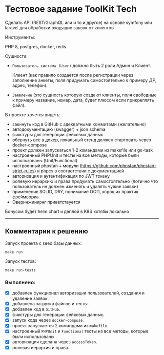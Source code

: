 # Тестовое задание ToolKit Tech


Сделать API (REST/GraphQL или и то и другое) на основе symfony или laravel для обработки входящих заявок от клиентов

Инструменты:

PHP 8, postgres, docker, redis

Сущности:
 - `Пользователь системы (User)` должно быть 2 роли Админ и Клиент.

   Клиент (как правило создается после регистрации через заполнение анкеты, поля придумать самостоятельно к примеру ДР, адрес, телефон).
 - `Заявление` (это сущность которую создают клиенты, поля свободные к примеру название, номер, дата, будет плюсом если прикреплять файл).

В проекте хочется видеть:

* закинуть код в GitHub с адекватными коммитами (желательно)
* автодокументацию (swagger) + json schema
* фикстуры для генерации фейковых данных
* обернуть все в докер, локальный стенд должен стартовать через docker-compose
* проект должен запускаться 1-2 командами из makefile или go-task
* настроенный PHPUnit и тесты на все методы, которые были использованы (Unit/Functional)
* настроенный phpstan + модули (https://github.com/phpstan/phpstan-strict-rules) и phpcs в соответствии с документацией
* авторизация и аутентификация по JWT токену
* ролевую иерархию и права продумать самостоятельно (логично что пользователь не должен изменять и удалять чужие заявки)
* применение SOLID, DRY, понимание ООП, хороших практик фреймворка
* Оверинжинирнг приветствуется

Бонусом будет helm chart и деплой в K8S хотябы локально

----

## Комментарии к решению

Запуск проекта c seed базы данных:

```shell
make run
```

Запуск тестов:

```shell
make run-tests
```

### Выполнено:

- [x] добавлен функционал авторизации пользователей, создания и удаление заявок.
- [x] добавлена загрузка файлов и тесты.
- [x] добавлен код в `GitHub`.
- [x] фикстуры для генерации фейковых данных.
- [x] запуск кода через `docker-compose`.
- [x] проект запускается 2 командами из `makefile`.
- [x] настроенный `PHPUnit` и `Functional` тесты на все методы, которые были использованы. 
- [x] авторизация сделана через `accessToken`.
- [x] ролевая иерархия и права.
